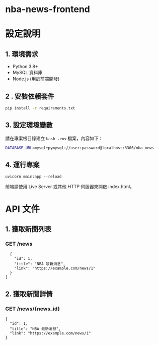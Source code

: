 # nba-news-frontend

# 設定說明

## 1. 環境需求

-	Python 3.8+
-	MySQL 資料庫
-	Node.js (用於前端開發)
## 2 . 安裝依賴套件
```bash
pip install -r requirements.txt
```
## 3. 設定環境變數
請在專案根目錄建立 ```bash .env``` 檔案，內容如下：
```bash
DATABASE_URL=mysql+pymysql://user:password@localhost:3306/nba_news
```
## 4. 運行專案
```uvicorn main:app --reload```

前端請使用 Live Server 或其他 HTTP 伺服器來開啟 index.html。
# API 文件
## 1. 獲取新聞列表
### GET /news
```[
  {
    "id": 1,
    "title": "NBA 最新消息",
    "link": "https://example.com/news/1"
  }
]
```
## 2. 獲取新聞詳情
### GET /news/{news_id}
```
{
  "id": 1,
  "title": "NBA 最新消息",
  "link": "https://example.com/news/1"
}
```

